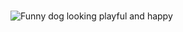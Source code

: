 #
<img src="https://www.care.com/c/wp-content/uploads/sites/2/2021/04/CarecomEditorialStaff-202052300252887549None-1619x1080.jpg" alt="Funny dog looking playful and happy">
